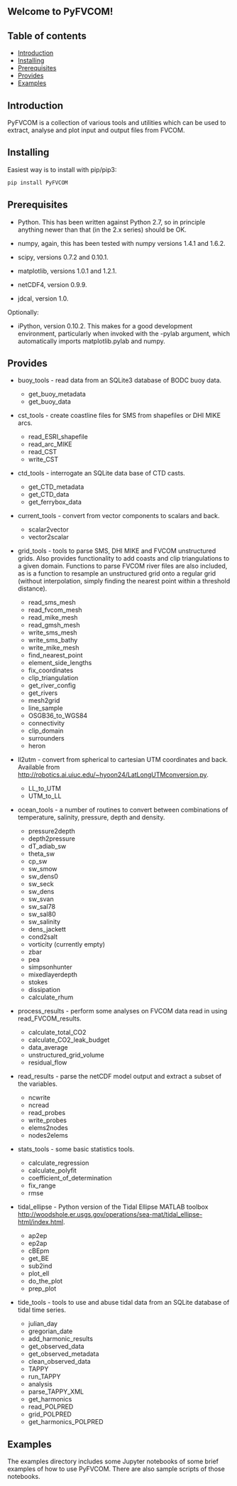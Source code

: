 Welcome to PyFVCOM!
--------------------

Table of contents
-----------------

- [Introduction](#introduction)
- [Installing](#installing)
- [Prerequisites](#prerequisites)
- [Provides](#provides)
- [Examples](#examples)

Introduction
------------

PyFVCOM is a collection of various tools and utilities which can be used to extract, analyse and plot input and output files from FVCOM.

Installing
----------

Easiest way is to install with pip/pip3:

```python
pip install PyFVCOM
```

Prerequisites
-------------

* Python. This has been written against Python 2.7, so in principle anything newer than that (in the 2.x series) should be OK.

* numpy, again, this has been tested with numpy versions 1.4.1 and 1.6.2.

* scipy, versions 0.7.2 and 0.10.1.

* matplotlib, versions 1.0.1 and 1.2.1.

* netCDF4, version 0.9.9.

* jdcal, version 1.0.

Optionally:

* iPython, version 0.10.2. This makes for a good development environment, particularly when invoked with the -pylab argument, which automatically imports matplotlib.pylab and numpy.


Provides
--------

* buoy_tools - read data from an SQLite3 database of BODC buoy data.
    - get_buoy_metadata
    - get_buoy_data

* cst_tools - create coastline files for SMS from shapefiles or DHI MIKE arcs.
    - read_ESRI_shapefile
    - read_arc_MIKE
    - read_CST
    - write_CST

* ctd_tools - interrogate an SQLite data base of CTD casts.
    - get_CTD_metadata
    - get_CTD_data
    - get_ferrybox_data

* current_tools - convert from vector components to scalars and back.
    - scalar2vector
    - vector2scalar

* grid_tools - tools to parse SMS, DHI MIKE and FVCOM unstructured grids. Also provides functionality to add coasts and clip triangulations to a given domain. Functions to parse FVCOM river files are also included, as is a function to resample an unstructured grid onto a regular grid (without interpolation, simply finding the nearest point within a threshold distance).
    - read_sms_mesh
    - read_fvcom_mesh
    - read_mike_mesh
    - read_gmsh_mesh
    - write_sms_mesh
    - write_sms_bathy
    - write_mike_mesh
    - find_nearest_point
    - element_side_lengths
    - fix_coordinates
    - clip_triangulation
    - get_river_config
    - get_rivers
    - mesh2grid
    - line_sample
    - OSGB36_to_WGS84
    - connectivity
    - clip_domain
    - surrounders
    - heron

* ll2utm - convert from spherical to cartesian UTM coordinates and back. Available from <http://robotics.ai.uiuc.edu/~hyoon24/LatLongUTMconversion.py>. 
    - LL_to_UTM
    - UTM_to_LL

* ocean_tools - a number of routines to convert between combinations of temperature, salinity, pressure, depth and density.
    - pressure2depth
    - depth2pressure
    - dT_adiab_sw
    - theta_sw
    - cp_sw
    - sw_smow
    - sw_dens0
    - sw_seck
    - sw_dens
    - sw_svan
    - sw_sal78
    - sw_sal80
    - sw_salinity
    - dens_jackett
    - cond2salt
    - vorticity (currently empty)
    - zbar
    - pea
    - simpsonhunter
    - mixedlayerdepth
    - stokes
    - dissipation
    - calculate_rhum

* process_results - perform some analyses on FVCOM data read in using read_FVCOM_results.
    - calculate_total_CO2
    - calculate_CO2_leak_budget
    - data_average
    - unstructured_grid_volume
    - residual_flow

* read_results - parse the netCDF model output and extract a subset of the variables.
    - ncwrite
    - ncread
    - read_probes
    - write_probes
    - elems2nodes
    - nodes2elems

* stats_tools - some basic statistics tools.
    - calculate_regression
    - calculate_polyfit
    - coefficient_of_determination
    - fix_range
    - rmse

* tidal_ellipse - Python version of the Tidal Ellipse MATLAB toolbox <http://woodshole.er.usgs.gov/operations/sea-mat/tidal_ellipse-html/index.html>.
    - ap2ep
    - ep2ap
    - cBEpm
    - get_BE
    - sub2ind
    - plot_ell
    - do_the_plot
    - prep_plot

* tide_tools - tools to use and abuse tidal data from an SQLite database of tidal time series.
    - julian_day
    - gregorian_date
    - add_harmonic_results
    - get_observed_data
    - get_observed_metadata
    - clean_observed_data
    - TAPPY
    - run_TAPPY
    - analysis
    - parse_TAPPY_XML
    - get_harmonics
    - read_POLPRED
    - grid_POLPRED
    - get_harmonics_POLPRED


Examples
--------

The examples directory includes some Jupyter notebooks of some brief examples of how to use PyFVCOM. There are also sample scripts of those notebooks.

